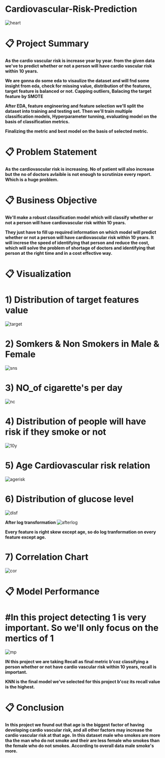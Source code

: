 # Cardiovascular-Risk-Prediction

![heart](https://user-images.githubusercontent.com/116551866/226852716-83f526cd-6ba3-47c3-93eb-4a925821fbc5.PNG)

# 📋 Project Summary

**As the cardio vascular risk is increase year by year. from the given data we've to predict whether or not a person will have cardio vascular risk within 10 years.**

**We are gonna do some eda to visaulize the dataset and will fnd some insight from eda, check for missing value, distribution of the features, target feature is balanced or not. Capping outliers, Balacing the target feature by SMOTE**

**After EDA, feature engineering and feature selection we'll split the dataset into training and testing set. Then we'll train multiple classification models, Hyperparameter tunning, evaluating model on the basis of classification metrics.**

**Finalizing the metric and best model on the basis of selected metric.**

# 📋 Problem Statement

**As the cardiovascular risk is increasing. No of patient will also increase but the no of doctors avlaible is not enough to scrutinize every report. Which is a huge problem.** 

# 📋 Business Objective

**We'll make a robust classification model which will classify whether or not a person will have cardiovascular risk within 10 years.**

**They just have to fill up required information on which model will predict whether or not a person will have cardiovascular risk within 10 years. It will increse the speed of identifying that person and reduce the cost, which will solve the problem of shortage of doctors and identifying that person at the right time and in a cost effective way.**

# 📋 Visualization

# 1) Distribution of target features value
![target](https://user-images.githubusercontent.com/116551866/226856716-03138f27-dfe6-481f-9e39-6f9d74628f1f.PNG)

# 2) Somkers & Non Smokers in Male & Female
![sns](https://user-images.githubusercontent.com/116551866/226856916-b853fff6-73b7-419a-9592-b7aaa1e4a7a3.PNG)

# 3) NO_of cigarette's per day
![nc](https://user-images.githubusercontent.com/116551866/226857087-dab5f074-d7a3-4cfd-95c8-e2a619b0718f.PNG)

# 4) Distribution of people will have risk if they smoke or not
![10y](https://user-images.githubusercontent.com/116551866/226858559-f4157d1e-0f31-4062-8573-fb3b02a482b0.PNG)

# 5) Age Cardiovascular risk relation
![agerisk](https://user-images.githubusercontent.com/116551866/226859223-69ccaae4-bf8d-4005-83a3-919311f534c6.PNG)

# 6) Distribution of glucose level
![disf](https://user-images.githubusercontent.com/116551866/226860665-0f3e3e22-33d3-4eae-acc9-c3a3fdcf4f36.PNG)

**After log transformation**
![afterlog](https://user-images.githubusercontent.com/116551866/226860683-a33adf32-83a7-4f63-b523-da058226a20f.PNG)

**Every feature is right skew except age, so do log tranformation on every feature except age.**

# 7) Correlation Chart
![cor](https://user-images.githubusercontent.com/116551866/226862034-4671c51d-f3e0-40e0-b4a1-ba21934a0cb0.PNG)

# 📋 Model Performance

# #In this project detecting 1 is very important. So we'll only focus on the mertics of 1

![mp](https://user-images.githubusercontent.com/116551866/226862472-bbc2828b-b454-4cf2-bc82-a8a1425a6e5a.PNG)

**IN this project we are taking Recall as final metric b'coz classifying a person whether or not have cardio vascular risk within 10 years, recall is important.**

**KNN is the final model we've selected for this project b'coz its recall value is the highest.**

# 📋 Conclusion

**In this project we found out that age is the biggest factor of having developing cardio vascular risk, and all other factors may increase the cardio vascular risk at that age.**
**In this dataset male who smokes are more tha the man who do not smoke and their are less female who smokes than the female who do not smokes. According to overall data male smoke's more.**

